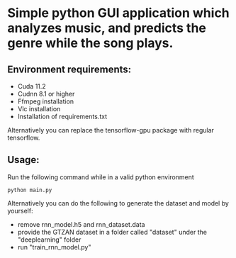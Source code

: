 # Simple python GUI application which analyzes music, and predicts the genre while the song plays.

## Environment requirements:

- Cuda 11.2
- Cudnn 8.1 or higher
- Ffmpeg installation
- Vlc installation
- Installation of requirements.txt

Alternatively you can replace the tensorflow-gpu package with regular tensorflow.

## Usage:

Run the following command while in a valid python environment

```
python main.py
```

Alternatively you can do the following to generate the dataset and model by yourself:

- remove rnn_model.h5 and rnn_dataset.data
- provide the GTZAN dataset in a folder called "dataset" under the "deeplearning" folder
- run "train_rnn_model.py"